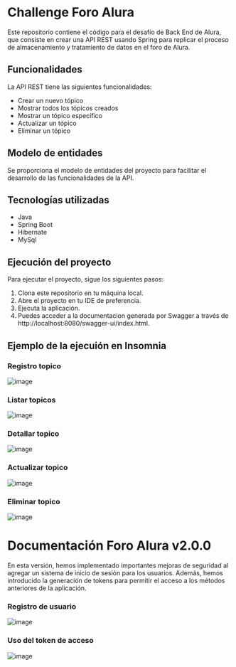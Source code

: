# Challenge Foro Alura
Este repositorio contiene el código para el desafío de Back End de Alura, que consiste en crear una API REST usando Spring para replicar el proceso de almacenamiento y tratamiento de datos en el foro de Alura.

## Funcionalidades
La API REST tiene las siguientes funcionalidades:

* Crear un nuevo tópico
* Mostrar todos los tópicos creados
* Mostrar un tópico específico
* Actualizar un tópico
* Eliminar un tópico

## Modelo de entidades
Se proporciona el modelo de entidades del proyecto para facilitar el desarrollo de las funcionalidades de la API.

## Tecnologías utilizadas
* Java
* Spring Boot
* Hibernate
* MySql

## Ejecución del proyecto
Para ejecutar el proyecto, sigue los siguientes pasos:

1. Clona este repositorio en tu máquina local.
2. Abre el proyecto en tu IDE de preferencia.
3. Ejecuta la aplicación.
4. Puedes acceder a la documentacion generada por Swagger a través de http://localhost:8080/swagger-ui/index.html.

## Ejemplo de la ejecuión en Insomnia
### Registro topico
![image](https://user-images.githubusercontent.com/121779490/236380001-ab5147b1-b8b1-41ec-9019-2bdbfe89cbde.png)

### Listar topicos

![image](https://user-images.githubusercontent.com/121779490/236380131-0639c6ac-b398-4107-b46e-38f0c6aa19ee.png)


### Detallar topico

![image](https://user-images.githubusercontent.com/121779490/236380206-d161987a-5c75-47f8-b7af-ec728075975e.png)

### Actualizar topico

![image](https://user-images.githubusercontent.com/121779490/236380229-81f12643-36f2-4612-bb9f-04b62333df39.png)

### Eliminar topico

![image](https://user-images.githubusercontent.com/121779490/236380250-28845ef5-a102-4ffb-860f-b72758248549.png)

# Documentación Foro Alura v2.0.0

En esta versión, hemos implementado importantes mejoras de seguridad al agregar un sistema de inicio de sesión para los usuarios. Además, hemos introducido la generación de tokens para permitir el acceso a los métodos anteriores de la aplicación.

### Registro de usuario

![image](https://github.com/vimofama/Challenge-Foro-Alura/assets/121779490/e4b5b6b3-d6c3-46d5-b1c8-ad3240168693)

### Uso del token de acceso

![image](https://github.com/vimofama/Challenge-Foro-Alura/assets/121779490/c8b6ebfb-3a64-487c-90ef-0d27fd5e198a)
